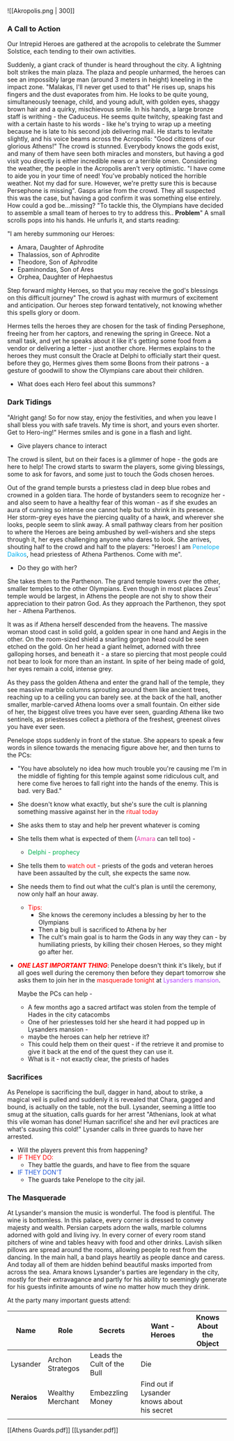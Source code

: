 ![[Akropolis.png | 300]]

### A Call to Action

Our Intrepid Heroes are gathered at the acropolis to celebrate the Summer Solstice, each tending to their own activities.

Suddenly, a giant crack of thunder is heard throughout the city.
A lightning bolt strikes the main plaza. 
The plaza and people unharmed, the heroes can see an impossibly large man (around 3 meters in height) kneeling in the impact zone.
"Malakas, I'll never get used to that"
He rises up, snaps his fingers and the dust evaporates from him.
He looks to be quite young, simultaneously teenage,  child, and young adult, with golden eyes, shaggy brown hair and a quirky, mischievous smile.
In his hands, a large bronze staff is writhing - the Caduceus.
He seems quite twitchy, speaking fast and with a certain haste to his words - like he's trying to wrap up a meeting because he is late to his second job delivering mail.
He starts to levitate slightly, and his voice beams across the Acropolis:
"Good citizens of our glorious Athens!"
The crowd is stunned. Everybody knows the gods exist, and many of them have seen both miracles and monsters, but having a god visit you directly is either incredible news or a terrible omen.
Considering the weather, the people in the Acropolis aren't very optimistic.
"I have come to aide you in your time of need!
You've probably noticed the horrible weather. 
Not my dad for sure. However, we're pretty sure this is because Persephone is missing".
Gasps arise from the crowd. They all suspected this was the case, but having a god confirm it was something else entirely.
How could a god be...missing?
"To tackle this, the Olympians have decided to assemble a small team of heroes to try to address this.. **Problem**"
A small scrolls pops into his hands.
He unfurls it, and starts reading:

"I am hereby summoning our Heroes:
- Amara, Daughter of Aphrodite
- Thalassios, son of Aphrodite
- Theodore, Son of Aphrodite
- Epaminondas, Son of Ares
- Orphea, Daughter of Hephaestus


Step forward mighty Heroes, so that you may receive the god's blessings on this difficult journey"
The crowd is aghast with murmurs of excitement and anticipation.
Our heroes step forward tentatively, not knowing whether this spells glory or doom.

Hermes tells the heroes they are chosen for the task of finding Persephone, freeing her from her captors, and renewing the spring in Greece. 
Not a small task, and yet he speaks about it like it's getting some food from a vendor or delivering a letter - just another chore.
Hermes explains to the heroes they must consult the Oracle at Delphi to officially start their quest. 
before they go, Hermes gives them some Boons from their patrons - a gesture of goodwill to show the Olympians care about their children. 

- What does each Hero feel about this summons?

### Dark Tidings

"Alright gang! So for now stay, enjoy the festivities, and when you leave I shall bless you with safe travels.
My time is short, and yours even shorter. Get to Hero-ing!"
Hermes smiles and is gone in a flash and light.

- Give players chance to interact

The crowd is silent, but on their faces is a glimmer of hope - the gods are here to help! 
The crowd starts to swarm the players, some giving blessings, some to ask for favors, and some just to touch the Gods chosen heroes.

Out of the grand temple bursts a priestess clad in deep blue robes and crowned in a golden tiara. 
The horde of bystanders seem to recognize her - and also seem to have a healthy fear of this woman - as if she exudes an aura of cunning so intense one cannot help but to shrink in its presence. 
Her storm-grey eyes have the piercing quality of a hawk, and wherever she looks, people seem to slink away.
A small pathway clears from her position to where the Heroes are being ambushed by well-wishers and she steps through it, her eyes challenging anyone who dares to look.
She arrives, shouting half to the crowd and half to the players: "Heroes! I am <font color="#00b0f0">Penelope Daikos</font>, head priestess of Athena Parthenos. Come with me".

- Do they go with her?

She takes them to the Parthenon.
The grand temple towers over the other, smaller temples to the other Olympians.
Even though in most places Zeus' temple would be largest, in Athens the people are not shy to show their appreciation to their patron God.
As they approach the Parthenon, they spot her - Athena Parthenos.

It was as if Athena herself descended from the heavens.
The massive woman stood cast in solid gold, a golden spear in one hand and Aegis in the other.
On the room-sized shield a snarling gorgon head could be seen etched on the gold. 
On her head a giant helmet, adorned with three galloping horses, and beneath it - a stare so piercing that most people could not bear to look for more than an instant.
In spite of her being made of gold, her eyes remain a cold, intense grey.

As they pass the golden Athena and enter the grand hall of the temple, they see massive marble columns sprouting around them like ancient trees, reaching up to a ceiling you can barely see.
at the back of the hall, another smaller, marble-carved Athena looms over a small fountain.
On either side of her, the biggest olive trees you have ever seen, guarding Athena like two sentinels, as priestesses collect a plethora of the freshest, greenest olives you have ever seen.

Penelope stops suddenly in front of the statue. 
She appears to speak a few words in silence towards the menacing figure above her, and then turns to the PCs:
- "You have absolutely no idea how much trouble you're causing me
  I'm in the middle of fighting for this temple against some ridiculous cult, and here come five heroes to fall right into the hands of the enemy. 
  This is bad. very Bad."
- She doesn't know what exactly, but she's sure the cult is planning something massive against her in the <font color="#ff0000">ritual today</font>
- She asks them to stay and help her prevent whatever is coming
- She tells them what is expected of them (<font color="#ee3fb0">Amara</font> can tell too) - 
	- <font color="#00b050">Delphi - prophecy </font>
- She tells them to <font color="#ff0000">watch out</font> - priests of the gods and veteran heroes have been assaulted by the cult, she expects the same now. 
- She needs them to find out what the cult's plan is until the ceremony, now only half an hour away.
	- <font color="#ff0000">Tips:</font>
		- She knows the ceremony includes a blessing by her to the Olympians
		- Then a big bull is sacrificed to Athena by her
		- The cult's main goal is to harm the Gods in any way they can - by humiliating priests, by killing their chosen Heroes, so they might go after her.
- ***<font color="#ff0000">ONE LAST IMPORTANT THING</font>***:
  Penelope doesn't think it's likely, but if all goes well during the ceremony then before they depart tomorrow she asks them to join her in the <font color="#ff0000">masquerade tonight </font>at <font color="#b540ff">Lysanders mansion</font>. 
  
  Maybe the PCs can help - 
  - A few months ago a sacred artifact was stolen from the temple of Hades in the city catacombs 
  - One of her priestesses told her she heard it had popped up in Lysanders mansion - 
  - maybe the heroes can help her retrieve it?
  - This could help them on their quest - if the retrieve it and promise to give it back at the end of the quest they can use it. 
  - What is it - not exactly clear, the priests of hades 
   
### Sacrifices
As Penelope is sacrificing the bull, dagger in hand, about to strike, a magical veil is pulled and suddenly it is revealed that Chara, gagged and bound, is actually on the table, not the bull. 
Lysander, seeming a little too smug at the situation, calls guards for her arrest
"Athenians, look at what this vile woman has done! Human sacrifice! she and her evil practices are what's causing this cold!"
Lysander calls in three guards to have her arrested. 

- Will the players prevent this from happening?
- <font color="#ff0000">IF THEY DO:</font>
	- They battle the guards, and have to flee from the square
- <font color="#245bdb">IF THEY DON'T</font>
	- The guards take Penelope to the city jail.

### The Masquerade 
At Lysander's mansion the music is wonderful.
The food is plentiful.
The wine is bottomless.
In this palace, every corner is dressed to convey majesty and wealth.
Persian carpets adorn the walls, marble columns adorned with gold and living ivy. 
In every corner of every room stand pitchers of wine and tables heavy with food and other drinks. 
Lavish silken pillows are spread around the rooms, allowing people to rest from the dancing.
In the main hall, a band plays heartily as people dance and caress.
And today all of them are hidden behind beautiful masks imported from across the sea.
Amara knows Lysander's parties are legendary in the city, mostly for their extravagance and partly for his ability to seemingly generate for his guests infinite amounts of wine no matter how much they drink.

At the party many important guests attend:

| Name        | Role             | Secrets                    | Want - Heroes                               | Knows About the Object |
| ----------- | ---------------- | -------------------------- | ------------------------------------------- | ---------------------- |
| Lysander    | Archon Strategos | Leads the Cult of the Bull | Die                                         |                        |
| **Neraios** | Wealthy Merchant | Embezzling Money           | Find out if Lysander knows about his secret |                        |
|             |                  |                            |                                             |                        |






[[Athens Guards.pdf]]
[[Lysander.pdf]]